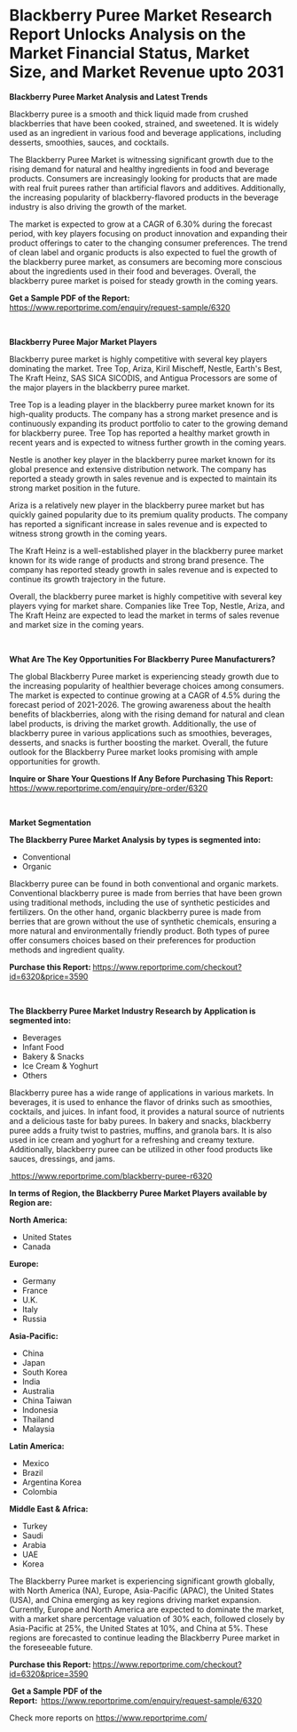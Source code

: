 <p><h1>Blackberry Puree Market Research Report Unlocks Analysis on the Market Financial Status, Market Size, and Market Revenue upto 2031</h1></p><p><strong>Blackberry Puree Market Analysis and Latest Trends</strong></p>
<p><p>Blackberry puree is a smooth and thick liquid made from crushed blackberries that have been cooked, strained, and sweetened. It is widely used as an ingredient in various food and beverage applications, including desserts, smoothies, sauces, and cocktails.</p><p>The Blackberry Puree Market is witnessing significant growth due to the rising demand for natural and healthy ingredients in food and beverage products. Consumers are increasingly looking for products that are made with real fruit purees rather than artificial flavors and additives. Additionally, the increasing popularity of blackberry-flavored products in the beverage industry is also driving the growth of the market.</p><p>The market is expected to grow at a CAGR of 6.30% during the forecast period, with key players focusing on product innovation and expanding their product offerings to cater to the changing consumer preferences. The trend of clean label and organic products is also expected to fuel the growth of the blackberry puree market, as consumers are becoming more conscious about the ingredients used in their food and beverages. Overall, the blackberry puree market is poised for steady growth in the coming years.</p></p>
<p><strong>Get a Sample PDF of the Report:&nbsp;</strong> <a href="https://www.reportprime.com/enquiry/request-sample/6320">https://www.reportprime.com/enquiry/request-sample/6320</a></p>
<p>&nbsp;</p>
<p><strong>Blackberry Puree Major Market Players</strong></p>
<p><p>Blackberry puree market is highly competitive with several key players dominating the market. Tree Top, Ariza, Kiril Mischeff, Nestle, Earth's Best, The Kraft Heinz, SAS SICA SICODIS, and Antigua Processors are some of the major players in the blackberry puree market.</p><p>Tree Top is a leading player in the blackberry puree market known for its high-quality products. The company has a strong market presence and is continuously expanding its product portfolio to cater to the growing demand for blackberry puree. Tree Top has reported a healthy market growth in recent years and is expected to witness further growth in the coming years.</p><p>Nestle is another key player in the blackberry puree market known for its global presence and extensive distribution network. The company has reported a steady growth in sales revenue and is expected to maintain its strong market position in the future.</p><p>Ariza is a relatively new player in the blackberry puree market but has quickly gained popularity due to its premium quality products. The company has reported a significant increase in sales revenue and is expected to witness strong growth in the coming years.</p><p>The Kraft Heinz is a well-established player in the blackberry puree market known for its wide range of products and strong brand presence. The company has reported steady growth in sales revenue and is expected to continue its growth trajectory in the future.</p><p>Overall, the blackberry puree market is highly competitive with several key players vying for market share. Companies like Tree Top, Nestle, Ariza, and The Kraft Heinz are expected to lead the market in terms of sales revenue and market size in the coming years.</p></p>
<p>&nbsp;</p>
<p><strong>What Are The Key Opportunities For Blackberry Puree Manufacturers?</strong></p>
<p><p>The global Blackberry Puree market is experiencing steady growth due to the increasing popularity of healthier beverage choices among consumers. The market is expected to continue growing at a CAGR of 4.5% during the forecast period of 2021-2026. The growing awareness about the health benefits of blackberries, along with the rising demand for natural and clean label products, is driving the market growth. Additionally, the use of blackberry puree in various applications such as smoothies, beverages, desserts, and snacks is further boosting the market. Overall, the future outlook for the Blackberry Puree market looks promising with ample opportunities for growth.</p></p>
<p><strong>Inquire or Share Your Questions If Any Before Purchasing This Report:</strong> <a href="https://www.reportprime.com/enquiry/pre-order/6320">https://www.reportprime.com/enquiry/pre-order/6320</a></p>
<p>&nbsp;</p>
<p><strong>Market Segmentation</strong></p>
<p><strong>The Blackberry Puree Market Analysis by types is segmented into:</strong></p>
<p><ul><li>Conventional</li><li>Organic</li></ul></p>
<p><p>Blackberry puree can be found in both conventional and organic markets. Conventional blackberry puree is made from berries that have been grown using traditional methods, including the use of synthetic pesticides and fertilizers. On the other hand, organic blackberry puree is made from berries that are grown without the use of synthetic chemicals, ensuring a more natural and environmentally friendly product. Both types of puree offer consumers choices based on their preferences for production methods and ingredient quality.</p></p>
<p><strong>Purchase this Report:&nbsp;</strong><a href="https://www.reportprime.com/checkout?id=6320&price=3590">https://www.reportprime.com/checkout?id=6320&price=3590</a></p>
<p>&nbsp;</p>
<p><strong>The Blackberry Puree Market Industry Research by Application is segmented into:</strong></p>
<p><ul><li>Beverages</li><li>Infant Food</li><li>Bakery & Snacks</li><li>Ice Cream & Yoghurt</li><li>Others</li></ul></p>
<p><p>Blackberry puree has a wide range of applications in various markets. In beverages, it is used to enhance the flavor of drinks such as smoothies, cocktails, and juices. In infant food, it provides a natural source of nutrients and a delicious taste for baby purees. In bakery and snacks, blackberry puree adds a fruity twist to pastries, muffins, and granola bars. It is also used in ice cream and yoghurt for a refreshing and creamy texture. Additionally, blackberry puree can be utilized in other food products like sauces, dressings, and jams.</p></p>
<p><a href="https://www.reportprime.com/blackberry-puree-r6320">&nbsp;https://www.reportprime.com/blackberry-puree-r6320</a></p>
<p><strong>In terms of Region, the Blackberry Puree Market Players available by Region are:</strong></p>
<p>
    <p> <strong> North America: </strong>
        <ul>
            <li>United States</li>
            <li>Canada</li>
        </ul>
        </p> 
    <p> <strong> Europe: </strong>
        <ul>
            <li>Germany</li>
            <li>France</li>
            <li>U.K.</li>
            <li>Italy</li>
            <li>Russia</li>
        </ul>
        </p> 
    <p> <strong> Asia-Pacific: </strong>
        <ul>
            <li>China</li>
            <li>Japan</li>
            <li>South Korea</li>
            <li>India</li>
            <li>Australia</li>
            <li>China Taiwan</li>
            <li>Indonesia</li>
            <li>Thailand</li>
            <li>Malaysia</li>
        </ul>
        </p> 
    <p> <strong> Latin America: </strong>
        <ul>
            <li>Mexico</li>
            <li>Brazil</li>
            <li>Argentina Korea</li>
            <li>Colombia</li>
        </ul>
        </p> 
    <p> <strong> Middle East & Africa: </strong>
        <ul>
            <li>Turkey</li>
            <li>Saudi</li>
            <li>Arabia</li>
            <li>UAE</li>
            <li>Korea</li>
        </ul>
    </p>
    </p>
<p><p>The Blackberry Puree market is experiencing significant growth globally, with North America (NA), Europe, Asia-Pacific (APAC), the United States (USA), and China emerging as key regions driving market expansion. Currently, Europe and North America are expected to dominate the market, with a market share percentage valuation of 30% each, followed closely by Asia-Pacific at 25%, the United States at 10%, and China at 5%. These regions are forecasted to continue leading the Blackberry Puree market in the foreseeable future.</p></p>
<p><strong>Purchase this Report: </strong><a href="https://www.reportprime.com/checkout?id=6320&price=3590">https://www.reportprime.com/checkout?id=6320&price=3590</a></p>
<p>&nbsp;<strong>Get a Sample PDF of the Report:&nbsp;&nbsp;</strong><a href="https://www.reportprime.com/enquiry/request-sample/6320">https://www.reportprime.com/enquiry/request-sample/6320</a></p>
<p><strong></strong></p>
<p>Check more reports on <a href="https://www.reportprime.com/">https://www.reportprime.com/</a></p>